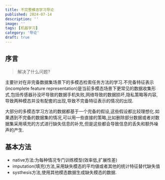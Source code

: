 ```yaml
---
title: 不完整模态学习导论
published: 2024-07-14
description: ''
image: ''
tags: [机器学习]
category: '导论'
draft: true 
---
```


## 序言

> 解决了什么问题?

主要针对在非完备数据集场景下的多模态检索任务方法的学习.不完备特征表示(incomplete feature representation)是当前多模态场景下更常见的数据收集形式,包括传感器孙没坏导致的数据手机失败,网络导致的数据损坏,隐私策略等内容,导致两种模态并没有配套的出现,导致不完备特征表示的情况的出现.

大部分的多模态学习方法的数据都基于一个完备的假设,这些假设都比较理想化.如果遇到不完备的数据集的情况,可以用一些直接的策略,比如删除部分数据或者对数据集采用填充的方式进行缺失信息的补充,但是这些都会导致信息的丢失和额外噪声的产生.

## 基本方法

- native方法:为每种情况专门训练模型(效率低,扩展性差)
- imputation(填充)方法,采用缺失模态的平均値或者其他的统计特征替代缺失值
- systhesis方法,使用其他模态数据生成缺失模态的数据.

